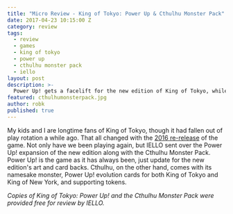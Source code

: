 ```yaml
---
title: "Micro Review - King of Tokyo: Power Up & Cthulhu Monster Pack"
date: 2017-04-23 10:15:00 Z
category: review
tags:
  - review
  - games
  - king of tokyo
  - power up
  - cthulhu monster pack
  - iello
layout: post
description: >-
  Power Up! gets a facelift for the new edition of King of Tokyo, while Cthulhu spreads madness over Tokyo and New York.
featured: cthulhumonsterpack.jpg
author: robk
published: true
---
```


My kids and I are longtime fans of King of Tokyo, though it had fallen out of play rotation a while ago. That all changed with the [2016 re-release](http://pawnsperspective.com/King-of-Tokyo-2016-Unboxing/) of the game. Not only have we been playing again, but IELLO sent over the Power Up! expansion of the new edition along with the Cthulhu Monster Pack. Power Up! is the game as it has always been, just update for the new edition's art and card backs. Cthulhu, on the other hand, comes with its namesake monster, Power Up! evolution cards for both King of Tokyo and King of New York, and supporting tokens.



*Copies of King of Tokyo: Power Up! and the Cthulhu Monster Pack were provided free for review by IELLO.*
